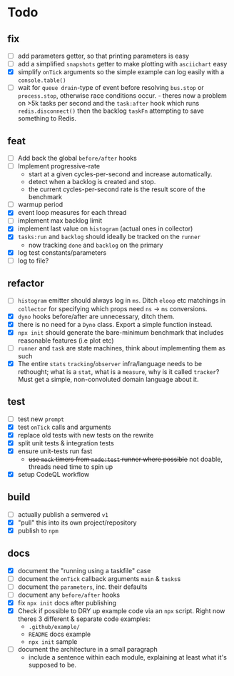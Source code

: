 # Todo

## fix

- [ ] add parameters getter, so that printing parameters is easy
- [ ] add a simplified `snapshots` getter to make plotting with `asciichart` 
      easy
- [x] simplify `onTick` arguments so the simple example can log easily 
      with a `console.table()`
- [ ] wait for `queue drain`-type of event before resolving `bus.stop` or 
      `process.stop`, otherwise race conditions occur.
      - theres now a problem on >5k tasks per second and the `task:after` 
        hook which runs `redis.disconnect()` then the backlog `taskFn` 
        attempting to save something to Redis.

## feat 

- [ ] Add back the global `before/after` hooks
- [ ] Implement progressive-rate
  - start at a given cycles-per-second and increase automatically. 
  - detect when a backlog is created and stop.
  - the current cycles-per-second rate is the result score of the benchmark
- [ ] warmup period
- [x] event loop measures for each thread
- [ ] implement max backlog limit
- [x] implement last value on `histogram` (actual ones in collector)
- [x] `tasks:run` and `backlog` should ideally be tracked on the `runner`
  - now tracking `done` and `backlog` on the primary
- [x] log test constants/parameters
- [ ] log to file?

## refactor 

- [ ] `histogram` emitter should always log in `ms`. 
      Ditch `eloop` etc matchings in `collector` for specifying which props 
      need `ns` -> `ms` conversions.
- [x] `dyno` hooks before/after are unnecessary, ditch them.
- [x] there is no need for a `Dyno` class. Export a simple function instead.
- [x] `npx init` should generate the bare-minimum benchmark that includes 
      reasonable features (i.e plot etc)
- [ ] `runner` and `task` are state machines, think about implementing them
      as such
- [x] The entire `stats` `tracking`/`observer` infra/language needs to be 
      rethought; what is a `stat`, what is a `measure`, why is it called 
      `tracker`?  Must get a simple, non-convoluted domain language about it.

## test

- [ ] test new `prompt`
- [x] test `onTick` calls and arguments
- [x] replace old tests with new tests on the rewrite
- [x] split unit tests & integration tests
- [x] ensure unit-tests run fast
  - ~~use `mock` timers from `node:test` runner where possible~~
  not doable, threads need time to spin up
- [x] setup CodeQL workflow

## build

- [ ] actually publish a semvered `v1`
- [x] "pull" this into its own project/repository
- [x] publish to `npm`

## docs

- [x] document the "running using a taskfile" case
- [ ] document the `onTick` callback arguments `main` & `tasks`s
- [ ] document the `parameters`, inc. their defaults
- [ ] document any `before/after` hooks
- [x] fix `npx init` docs after publishing
- [x] Check if possible to DRY up example code via an `npx` script. 
  Right now theres 3 different & separate code examples:
  - `.github/example/` 
  - `README` docs example 
  - `npx init` sample
- [ ] document the architecture in a small paragraph
    - include a sentence within each module, explaining at least what 
      it's supposed to be.
